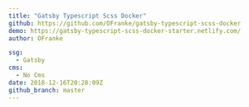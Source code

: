 ```yaml
---
title: "Gatsby Typescript Scss Docker"
github: https://github.com/OFranke/gatsby-typescript-scss-docker
demo: https://gatsby-typescript-scss-docker-starter.netlify.com/
author: OFranke

ssg:
  - Gatsby
cms:
  - No Cms
date: 2018-12-16T20:28:09Z
github_branch: master
---
```

